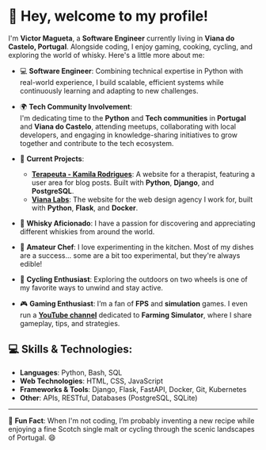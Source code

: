 # 👋 Hey, welcome to my profile!

I'm **Victor Magueta**, a **Software Engineer** currently living in **Viana do Castelo, Portugal**. Alongside coding, I enjoy gaming, cooking, cycling, and exploring the world of whisky. Here's a little more about me:

- 💻 **Software Engineer**: Combining technical expertise in Python with real-world experience, I build scalable, efficient systems while continuously learning and adapting to new challenges.  

- 🌍 **Tech Community Involvement**:  
  I'm dedicating time to the **Python** and **Tech communities** in **Portugal** and **Viana do Castelo**, attending meetups, collaborating with local developers, and engaging in knowledge-sharing initiatives to grow together and contribute to the tech ecosystem.

- 🚧 **Current Projects**:  
  - **[Terapeuta - Kamila Rodrigues](https://github.com/vmagueta/terapeuta_kamilarodrigues)**: A website for a therapist, featuring a user area for blog posts. Built with **Python**, **Django**, and **PostgreSQL**.  
  - **[Viana Labs](https://github.com/vmagueta/viana-labs)**: The website for the web design agency I work for, built with **Python**, **Flask**, and **Docker**.  

- 🥃 **Whisky Aficionado**: I have a passion for discovering and appreciating different whiskies from around the world.  

- 🍳 **Amateur Chef**: I love experimenting in the kitchen. Most of my dishes are a success... some are a bit too experimental, but they're always edible!  

- 🚴 **Cycling Enthusiast**: Exploring the outdoors on two wheels is one of my favorite ways to unwind and stay active.  

- 🎮 **Gaming Enthusiast**: I’m a fan of **FPS** and **simulation** games. I even run a **[YouTube channel](https://youtube.com/@devfarm_?si=_iJOG-ralTbtzN4n)** dedicated to **Farming Simulator**, where I share gameplay, tips, and strategies.  

## 💻 Skills & Technologies:  
- **Languages**: Python, Bash, SQL  
- **Web Technologies**: HTML, CSS, JavaScript  
- **Frameworks & Tools**: Django, Flask, FastAPI, Docker, Git, Kubernetes  
- **Other**: APIs, RESTful, Databases (PostgreSQL, SQLite)  

---  

👀 **Fun Fact**: When I'm not coding, I’m probably inventing a new recipe while enjoying a fine Scotch single malt or cycling through the scenic landscapes of Portugal. 😄